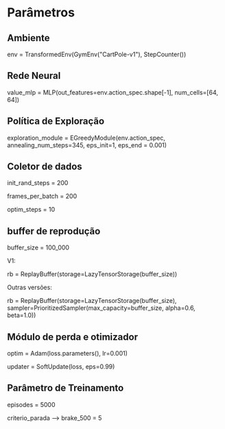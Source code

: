 # Parâmetros
## Ambiente
env = TransformedEnv(GymEnv("CartPole-v1"), StepCounter())
## Rede Neural
value_mlp = MLP(out_features=env.action_spec.shape[-1], num_cells=[64, 64])
## Política de Exploração
exploration_module = EGreedyModule(env.action_spec, annealing_num_steps=345, eps_init=1, eps_end = 0.001)
## Coletor de dados
init_rand_steps = 200

frames_per_batch = 200 

optim_steps = 10  
## buffer de reprodução
buffer_size = 100_000  

V1: 

rb = ReplayBuffer(storage=LazyTensorStorage(buffer_size)) 

Outras versões: 

rb = ReplayBuffer(storage=LazyTensorStorage(buffer_size), sampler=PrioritizedSampler(max_capacity=buffer_size, alpha=0.6, beta=1.0))                    
## Módulo de perda e otimizador
optim = Adam(loss.parameters(), lr=0.001)

updater = SoftUpdate(loss, eps=0.99)
## Parâmetro de Treinamento
episodes = 5000

criterio_parada --> brake_500 = 5
